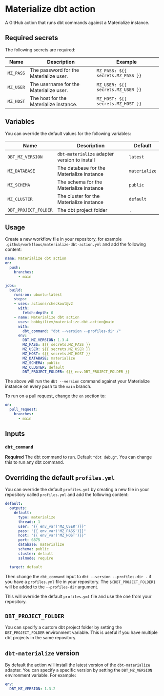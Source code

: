 # Materialize dbt action

A GitHub action that runs dbt commands against a Materialize instance.

## Required secrets

The following secrets are required:

| Name | Description | Example |
| ---- | ----------- | ------- |
| `MZ_PASS` | The password for the Materialize user. | `MZ_PASS: ${{ secrets.MZ_PASS }}` |
| `MZ_USER` | The username for the Materialize user. | `MZ_USER: ${{ secrets.MZ_USER }}` |
| `MZ_HOST` | The host for the Materialize instance. | `MZ_HOST: ${{ secrets.MZ_HOST }}` |

## Variables

You can override the default values for the following variables:


| Name                 | Description                                  | Default       |
| -------------------- | -------------------------------------------- | ------------- |
| `DBT_MZ_VERSION`     | `dbt-materialize` adapter version to install | `latest`      |
| `MZ_DATABASE`        | The database for the Materialize instance    | `materialize` |
| `MZ_SCHEMA`          | The schema for the Materialize instance      | `public`      |
| `MZ_CLUSTER`         | The cluster for the Materialize instance     | `default`     |
| `DBT_PROJECT_FOLDER` | The dbt project folder                       | `.`           |

## Usage

Create a new workflow file in your repository, for example `.github/workflows/materialize-dbt-action.yml` and add the following content:

```yaml
name: Materialize dbt action
on:
  push:
    branches:
      - main

jobs:
  build:
    runs-on: ubuntu-latest
    steps:
    - uses: actions/checkout@v2
      with:
        fetch-depth: 0
    - name: Materialize dbt action
      uses: bobbyiliev/materialize-dbt-action@main
      with:
        dbt_command: "dbt --version --profiles-dir /"
      env:
        DBT_MZ_VERSION: 1.3.4
        MZ_PASS: ${{ secrets.MZ_PASS }}
        MZ_USER: ${{ secrets.MZ_USER }}
        MZ_HOST: ${{ secrets.MZ_HOST }}
        MZ_DATABASE: materialize
        MZ_SCHEMA: public
        MZ_CLUSTER: default
        DBT_PROJECT_FOLDER: ${{ env.DBT_PROJECT_FOLDER }}
```

The above will run the `dbt --version` command against your Materialize instance on every push to the `main` branch.

To run on a pull request, change the `on` section to:

```yaml
on:
  pull_request:
    branches:
      - main
```

## Inputs

### `dbt_command`

**Required** The dbt command to run. Default `"dbt debug"`. You can change this to run any dbt command.

## Overriding the default `profiles.yml`

You can override the default `profiles.yml` by creating a new file in your repository called `profiles.yml` and add the following content:

```yaml
default:
  outputs:
    default:
      type: materialize
      threads: 1
      user: "{{ env_var('MZ_USER')}}"
      pass: "{{ env_var('MZ_PASS')}}"
      host: "{{ env_var('MZ_HOST')}}"
      port: 6875
      database: materialize
      schema: public
      cluster: default
      sslmode: require

  target: default
```

Then change the `dbt_command` input to `dbt --version --profiles-dir .` if you have a `profiles.yml` file in your repository. The `${DBT_PROJECT_FOLDER}` will be added to the `--profiles-dir` argument.

This will override the default `profiles.yml` file and use the one from your repository.

## `DBT_PROJECT_FOLDER`

You can specify a custom dbt project folder by setting the `DBT_PROJECT_FOLDER` environment variable. This is useful if you have multiple dbt projects in the same repository.


## `dbt-materialize` version

By default the action will install the latest version of the `dbt-materialize` adapter.
You can specify a specific version by setting the `DBT_MZ_VERSION` environment variable. For example:

```yaml
env:
  DBT_MZ_VERSION: 1.3.2
```
